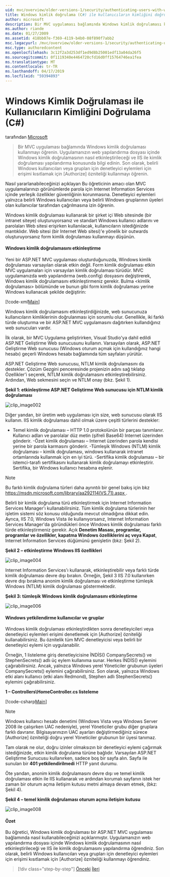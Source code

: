 ```yaml
---
uid: mvc/overview/older-versions-1/security/authenticating-users-with-windows-authentication-cs
title: Windows kimlik doğrulama (C#) ile kullanıcıların kimliğini doğrulama | Microsoft Docs
author: microsoft
description: Bir MVC uygulaması bağlamında Windows kimlik doğrulaması kullanmayı öğrenin. Uygulamanızın web ortak içinde Windows kimlik doğrulamasını etkinleştirmek öğrenin...
ms.author: riande
ms.date: 01/27/2009
ms.assetid: 418bb07e-f369-4119-b4b0-08f890f7abb2
msc.legacyurl: /mvc/overview/older-versions-1/security/authenticating-users-with-windows-authentication-cs
msc.type: authoredcontent
ms.openlocfilehash: 3c12f2a3d253df1ed9d8b25001edf13a04da26f5
ms.sourcegitcommit: 0f1119340e4464720cfd16d0ff15764746ea1fea
ms.translationtype: MT
ms.contentlocale: tr-TR
ms.lasthandoff: 04/17/2019
ms.locfileid: "59394893"
---
```

# <a name="authenticating-users-with-windows-authentication-c"></a>Windows Kimlik Doğrulaması ile Kullanıcıların Kimliğini Doğrulama (C#)

tarafından [Microsoft](https://github.com/microsoft)

> Bir MVC uygulaması bağlamında Windows kimlik doğrulaması kullanmayı öğrenin. Uygulamanızın web yapılandırma dosyası içinde Windows kimlik doğrulamasının nasıl etkinleştirileceği ve IIS ile kimlik doğrulaması yapılandırma konusunda bilgi edinin. Son olarak, belirli Windows kullanıcıları veya grupları için denetleyici eylemleri için erişimi kısıtlamak için [Authorize] özniteliği kullanmayı öğrenin.


Nasıl yararlanabileceğinizi açıklayan Bu öğreticinin amacı olan MVC uygulamalarınızı görünümlerde parola için Internet Information Services içinde yerleşik özellikler güvenliğinin korunmasına. Denetleyici eylemleri yalnızca belirli Windows kullanıcıları veya belirli Windows gruplarının üyeleri olan kullanıcılar tarafından çağrılmasına izin öğrenin.

Windows kimlik doğrulaması kullanarak bir şirket içi Web sitesinde (bir intranet siteye) oluşturuyorsanız ve standart Windows kullanıcı adlarını ve parolaları Web sitesi erişirken kullanılacak, kullanıcıların istediğinizde mantıklıdır. Web sitesi (bir Internet Web sitesi)'e yönelik bir outwards oluşturuyorsanız form kimlik doğrulaması kullanmayı düşünün.

#### <a name="enabling-windows-authentication"></a>Windows kimlik doğrulamasını etkinleştirme

Yeni bir ASP.NET MVC uygulaması oluşturduğunuzda, Windows kimlik doğrulaması varsayılan olarak etkin değil. Form kimlik doğrulaması etkin MVC uygulamaları için varsayılan kimlik doğrulaması türüdür. MVC uygulamanızda web yapılandırma (web.config) dosyasını değiştirerek, Windows kimlik doğrulamasını etkinleştirmeniz gerekir. Bulma &lt;kimlik doğrulaması&gt; bölümünde ve bunun gibi form kimlik doğrulaması yerine Windows kullanacak şekilde değiştirin:

[!code-xml[Main](authenticating-users-with-windows-authentication-cs/samples/sample1.xml)]

Windows kimlik doğrulamasını etkinleştirdiğinizde, web sunucunuza kullanıcıların kimliklerinin doğrulanması için sorumlu olur. Genellikle, iki farklı türde oluşturma ve bir ASP.NET MVC uygulamasını dağıtırken kullandığınız web sunucuları vardır.

İlk olarak, bir MVC Uygulama geliştirirken, Visual Studio'ya dahil edildi ASP.NET Geliştirme Web sunucusunu kullanın. Varsayılan olarak, ASP.NET Geliştirme Web sunucusu (Windows oturum açmak için kullandığınız hangi hesabı) geçerli Windows hesabı bağlamında tüm sayfaları yürütür.

ASP.NET Geliştirme Web sunucusu, NTLM kimlik doğrulamasını da destekler. Çözüm Gezgini penceresinde projenizin adını sağ tıklatıp Özellikler'i seçerek, NTLM kimlik doğrulamasını etkinleştirebilirsiniz. Ardından, Web sekmesini seçin ve NTLM onay (bkz. Şekil 1).

**Şekil 1: etkinleştirme ASP.NET Geliştirme Web sunucusu için NTLM kimlik doğrulaması**

![clip_image002](authenticating-users-with-windows-authentication-cs/_static/image1.jpg)

Diğer yandan, bir üretim web uygulaması için size, web sunucusu olarak IIS kullanın. IIS kimlik doğrulaması dahil olmak üzere çeşitli türlerini destekler:

- Temel kimlik doğrulaması – HTTP 1.0 protokolünün bir parçası tanımlanır. Kullanıcı adları ve parolalar düz metin (şifreli Base64) Internet üzerinden gönderir. -Özet kimlik doğrulaması – Internet üzerinden parola kendisi yerine bir parola karmasını gönderir. -Tümleşik Windows (NTLM) kimlik doğrulaması – kimlik doğrulaması, windows kullanarak intranet ortamlarında kullanmak için en iyi türü. -Sertifika kimlik doğrulaması – bir istemci-tarafı sertifikasını kullanarak kimlik doğrulamayı etkinleştirir. Sertifika, bir Windows kullanıcı hesabına eşlenir.

> [!NOTE] 
> 
> Bu farklı kimlik doğrulama türleri daha ayrıntılı bir genel bakış için bkz [ https://msdn.microsoft.com/library/aa292114(VS.71).aspx ](https://msdn.microsoft.com/library/aa292114(VS.71).aspx).


Belirli bir kimlik doğrulama türü etkinleştirmek için Internet Information Services Manager'ı kullanabilirsiniz. Tüm kimlik doğrulama türlerinin her işletim sistemi söz konusu olduğunda mevcut olmadığına dikkat edin. Ayrıca, IIS 7.0, Windows Vista ile kullanıyorsanız, Internet Information Services Manager'da göründükleri önce Windows kimlik doğrulaması farklı türde etkinleştirmeniz gerekir. Açık **Denetim Masası, programlar, programlar ve özellikler, kapatma Windows özelliklerini aç veya Kapat**, Internet Information Services düğümünü genişletin (bkz: Şekil 2).

**Şekil 2 – etkinleştirme Windows IIS özellikleri**

![clip_image004](authenticating-users-with-windows-authentication-cs/_static/image2.jpg)

Internet Information Services'ı kullanarak, etkinleştirebilir veya farklı türde kimlik doğrulaması devre dışı bırakın. Örneğin, Şekil 3 IIS 7.0 kullanırken devre dışı bırakma anonim kimlik doğrulaması ve etkinleştirme tümleşik Windows (NTLM) kimlik doğrulaması göstermektedir.

**Şekil 3: tümleşik Windows kimlik doğrulamasını etkinleştirme**

![clip_image006](authenticating-users-with-windows-authentication-cs/_static/image3.jpg)

#### <a name="authorizing-windows-users-and-groups"></a>Windows yetkilendirme kullanıcılar ve gruplar

Windows kimlik doğrulaması etkinleştirdikten sonra denetleyicileri veya denetleyici eylemleri erişimi denetlemek için [Authorize] özniteliği kullanabilirsiniz. Bu öznitelik tüm MVC denetleyicisi veya belirli bir denetleyici eylemi için uygulanabilir.

Örneğin, 1 listeleme giriş denetleyicisine İNDİS() CompanySecrets() ve StephenSecrets() adlı üç eylem kullanıma sunar. Herkes İNDİS() eylemini çağırabilirsiniz. Ancak, yalnızca Windows yerel Yöneticiler grubunun üyeleri CompanySecrets() eylemini çağırabilirsiniz. Son olarak, yalnızca Windows etki alanı kullanıcı (etki alanı Redmond), Stephen adlı StephenSecrets() eylemini çağırabilirsiniz.

**1 – Controllers\HomeController.cs listeleme**

[!code-csharp[Main](authenticating-users-with-windows-authentication-cs/samples/sample2.cs)]

> [!NOTE] 
> 
> Windows kullanıcı hesabı denetimi (Windows Vista veya Windows Server 2008 ile çalışırken UAC nedeniyle), yerel Yöneticiler grubu diğer gruplara farklı davranır. Bilgisayarınızın UAC ayarları değiştirmediğiniz sürece [Authorize] özniteliği doğru yerel Yöneticiler grubunun bir üyesi tanımaz.


Tam olarak ne olur, doğru izinler olmaksızın bir denetleyici eylemi çağırmak istediğinizde, etkin kimlik doğrulama türüne bağlıdır. Varsayılan ASP.NET Geliştirme Sunucusu kullanırken, sadece boş bir sayfa alın. Sayfa ile sunulan bir **401 yetkilendirilmedi** HTTP yanıt durumu.

Öte yandan, anonim kimlik doğrulamasını devre dışı ve temel kimlik doğrulaması etkin ile IIS kullanarak ve ardından korumalı sayfanın istek her zaman bir oturum açma iletişim kutusu metni almaya devam etmek, (bkz: Şekil 4).

**Şekil 4 – temel kimlik doğrulaması oturum açma iletişim kutusu**

![clip_image008](authenticating-users-with-windows-authentication-cs/_static/image4.jpg)

#### <a name="summary"></a>Özet

Bu öğretici, Windows kimlik doğrulaması bir ASP.NET MVC uygulaması bağlamında nasıl kullanabileceğinizi açıklanmıştır. Uygulamanızın web yapılandırma dosyası içinde Windows kimlik doğrulamasının nasıl etkinleştirileceği ve IIS ile kimlik doğrulamasını yapılandırma öğrendiniz. Son olarak, belirli Windows kullanıcıları veya grupları için denetleyici eylemleri için erişimi kısıtlamak için [Authorize] özniteliği kullanmayı öğrendiniz.

> [!div class="step-by-step"]
> [Önceki](authenticating-users-with-forms-authentication-cs.md)
> [İleri](preventing-javascript-injection-attacks-cs.md)
